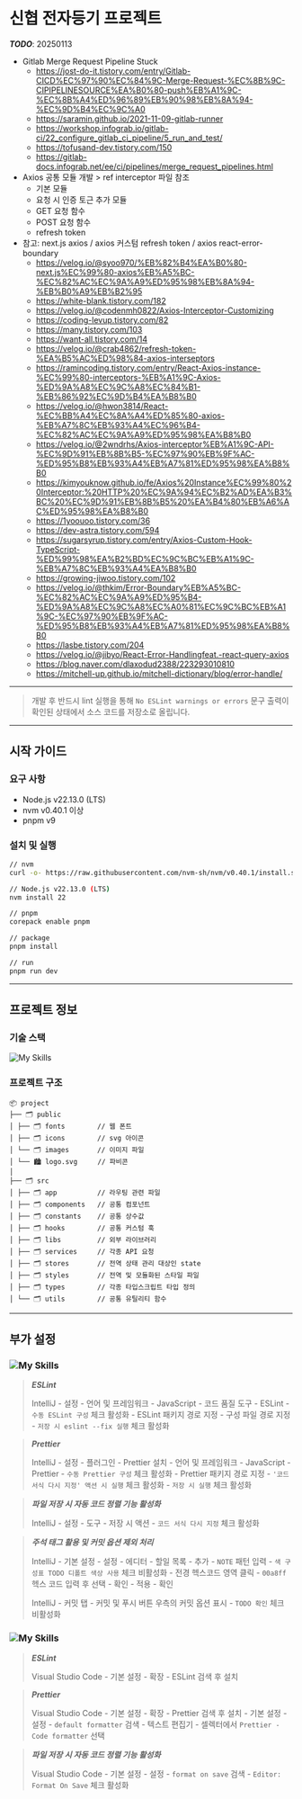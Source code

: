 # 신협 전자등기 프로젝트

***TODO***: 20250113

- Gitlab Merge Request Pipeline Stuck
    - https://jost-do-it.tistory.com/entry/Gitlab-CICD%EC%97%90%EC%84%9C-Merge-Request-%EC%8B%9C-CIPIPELINESOURCE%EA%B0%80-push%EB%A1%9C-%EC%8B%A4%ED%96%89%EB%90%98%EB%8A%94-%EC%9D%B4%EC%9C%A0
    - https://saramin.github.io/2021-11-09-gitlab-runner
    - https://workshop.infograb.io/gitlab-ci/22_configure_gitlab_ci_pipeline/5_run_and_test/
    - https://tofusand-dev.tistory.com/150
    - https://gitlab-docs.infograb.net/ee/ci/pipelines/merge_request_pipelines.html
- Axios 공통 모듈 개발 > ref interceptor 파일 참조
    - 기본 모듈
    - 요청 시 인증 토근 추가 모듈
    - GET 요청 함수
    - POST 요청 함수
    - refresh token
- 참고: next.js axios / axios 커스텀 refresh token / axios react-error-boundary
    - https://velog.io/@syoo970/%EB%82%B4%EA%B0%80-next.js%EC%99%80-axios%EB%A5%BC-%EC%82%AC%EC%9A%A9%ED%95%98%EB%8A%94-%EB%B0%A9%EB%B2%95
    - https://white-blank.tistory.com/182
    - https://velog.io/@codenmh0822/Axios-Interceptor-Customizing
    - https://coding-levup.tistory.com/82
    - https://many.tistory.com/103
    - https://want-all.tistory.com/14
    - https://velog.io/@crab4862/refresh-token-%EA%B5%AC%ED%98%84-axios-interseptors
    - https://ramincoding.tistory.com/entry/React-Axios-instance-%EC%99%80-interceptors-%EB%A1%9C-Axios-%ED%9A%A8%EC%9C%A8%EC%84%B1-%EB%86%92%EC%9D%B4%EA%B8%B0
    - https://velog.io/@hwon3814/React-%EC%BB%A4%EC%8A%A4%ED%85%80-axios-%EB%A7%8C%EB%93%A4%EC%96%B4-%EC%82%AC%EC%9A%A9%ED%95%98%EA%B8%B0
    - https://velog.io/@2wndrhs/Axios-interceptor%EB%A1%9C-API-%EC%9D%91%EB%8B%B5-%EC%97%90%EB%9F%AC-%ED%95%B8%EB%93%A4%EB%A7%81%ED%95%98%EA%B8%B0
    - https://kimyouknow.github.io/fe/Axios%20Instance%EC%99%80%20Interceptor:%20HTTP%20%EC%9A%94%EC%B2%AD%EA%B3%BC%20%EC%9D%91%EB%8B%B5%20%EA%B4%80%EB%A6%AC%ED%95%98%EA%B8%B0
    - https://1yoouoo.tistory.com/36
    - https://dev-astra.tistory.com/594
    - https://sugarsyrup.tistory.com/entry/Axios-Custom-Hook-TypeScript-%ED%99%98%EA%B2%BD%EC%9C%BC%EB%A1%9C-%EB%A7%8C%EB%93%A4%EA%B8%B0
    - https://growing-jiwoo.tistory.com/102
    - https://velog.io/@thkim/Error-Boundary%EB%A5%BC-%EC%82%AC%EC%9A%A9%ED%95%B4-%ED%9A%A8%EC%9C%A8%EC%A0%81%EC%9C%BC%EB%A1%9C-%EC%97%90%EB%9F%AC-%ED%95%B8%EB%93%A4%EB%A7%81%ED%95%98%EA%B8%B0
    - https://lasbe.tistory.com/204
    - https://velog.io/@jibyo/React-Error-Handlingfeat.-react-query-axios
    - https://blog.naver.com/dlaxodud2388/223293010810
    - https://mitchell-up.github.io/mitchell-dictionary/blog/error-handle/

***
> 개발 후 반드시 lint 실행을 통해 `No ESLint warnings or errors` 문구 출력이 확인된 상태에서 소스 코드를 저장소로 올립니다.
***

## 시작 가이드

### 요구 사항

- Node.js v22.13.0 (LTS)
- nvm v0.40.1 이상
- pnpm v9

### 설치 및 실행

```bash
// nvm
curl -o- https://raw.githubusercontent.com/nvm-sh/nvm/v0.40.1/install.sh | bash

// Node.js v22.13.0 (LTS)
nvm install 22

// pnpm
corepack enable pnpm

// package
pnpm install

// run
pnpm run dev
```

***

## 프로젝트 정보

### 기술 스택

![My Skills](https://skillicons.dev/icons?i=react,nextjs,tailwind,js,ts,pnpm,docker)

### 프로젝트 구조

```
📦 project
├── 🗂️ public
│ ├── 🗂️ fonts        // 웹 폰트
│ ├── 🗂️ icons        // svg 아이콘
│ └── 🗂️ images       // 이미지 파일
│ └── 🏙️ logo.svg     // 파비콘
│
├── 🗂️ src
│ ├── 🗂️ app          // 라우팅 관련 파일
│ ├── 🗂️ components   // 공통 컴포넌트
│ ├── 🗂️ constants    // 공통 상수값
│ ├── 🗂️ hooks        // 공통 커스텀 훅
│ ├── 🗂️ libs         // 외부 라이브러리
│ ├── 🗂️ services     // 각종 API 요청
│ ├── 🗂️ stores       // 전역 상태 관리 대상인 state
│ ├── 🗂️ styles       // 전역 및 모듈화된 스타일 파일
│ ├── 🗂️ types        // 각종 타입스크립트 타입 정의
│ └── 🗂️ utils        // 공통 유틸리티 함수
```

***

## 부가 설정

### ![My Skills](https://skillicons.dev/icons?i=idea)

> ***ESLint***
>
> IntelliJ - 설정 - 언어 및 프레임워크 - JavaScript - 코드 품질 도구 - ESLint - `수동 ESLint 구성` 체크 활성화 - ESLint 패키지 경로 지정 - 구성 파일 경로
> 지정 - `저장 시 eslint --fix 실행` 체크 활성화

> ***Prettier***
>
> IntelliJ - 설정 - 플러그인 - Prettier 설치 - 언어 및 프레임워크 - JavaScript - Prettier - `수동 Prettier 구성` 체크 활성화 - Prettier 패키지 경로
> 지정 - `'코드 서식 다시 지정' 액션 시 실행` 체크 활성화 - `저장 시 실행` 체크 활성화

> ***파일 저장 시 자동 코드 정렬 기능 활성화***
>
> IntelliJ - 설정 - 도구 - 저장 시 액션 - `코드 서식 다시 지정` 체크 활성화

> ***주석 태그 활용 및 커밋 옵션 제외 처리***
>
> IntelliJ - 기본 설정 - 설정 - 에디터 - 할일 목록 - 추가 - `NOTE` 패턴 입력 - `색 구성표 TODO 디폴트 색상 사용` 체크 비활성화 - 전경 헥스코드 영역 클릭 - `00a8ff` 헥스
> 코드 입력 후 선택 - 확인 - 적용 - 확인
>
> IntelliJ - 커밋 탭 - 커밋 및 푸시 버튼 우측의 커밋 옵션 표시 - `TODO 확인` 체크 비활성화

### ![My Skills](https://skillicons.dev/icons?i=vscode)

> ***ESLint***
>
> Visual Studio Code - 기본 설정 - 확장 - ESLint 검색 후 설치

> ***Prettier***
>
> Visual Studio Code - 기본 설정 - 확장 - Prettier 검색 후 설치 - 기본 설정 - 설정 - `default formatter` 검색 - 텍스트 편집기 -
> 셀렉터에서 `Prettier - Code formatter` 선택

> ***파일 저장 시 자동 코드 정렬 기능 활성화***
>
> Visual Studio Code - 기본 설정 - 설정 - `format on save` 검색 - `Editor: Format On Save` 체크 활성화
